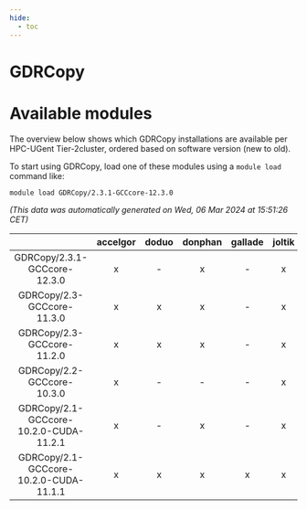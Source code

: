```yaml
---
hide:
  - toc
---
```


GDRCopy
=======

# Available modules


The overview below shows which GDRCopy installations are available per HPC-UGent Tier-2cluster, ordered based on software version (new to old).

To start using GDRCopy, load one of these modules using a `module load` command like:

```shell
module load GDRCopy/2.3.1-GCCcore-12.3.0
```

*(This data was automatically generated on Wed, 06 Mar 2024 at 15:51:26 CET)*  

| |accelgor|doduo|donphan|gallade|joltik|skitty|
| :---: | :---: | :---: | :---: | :---: | :---: | :---: |
|GDRCopy/2.3.1-GCCcore-12.3.0|x|-|x|-|x|-|
|GDRCopy/2.3-GCCcore-11.3.0|x|x|x|-|x|x|
|GDRCopy/2.3-GCCcore-11.2.0|x|x|x|-|x|x|
|GDRCopy/2.2-GCCcore-10.3.0|x|-|-|-|x|-|
|GDRCopy/2.1-GCCcore-10.2.0-CUDA-11.2.1|x|-|x|-|x|-|
|GDRCopy/2.1-GCCcore-10.2.0-CUDA-11.1.1|x|x|x|x|x|x|
